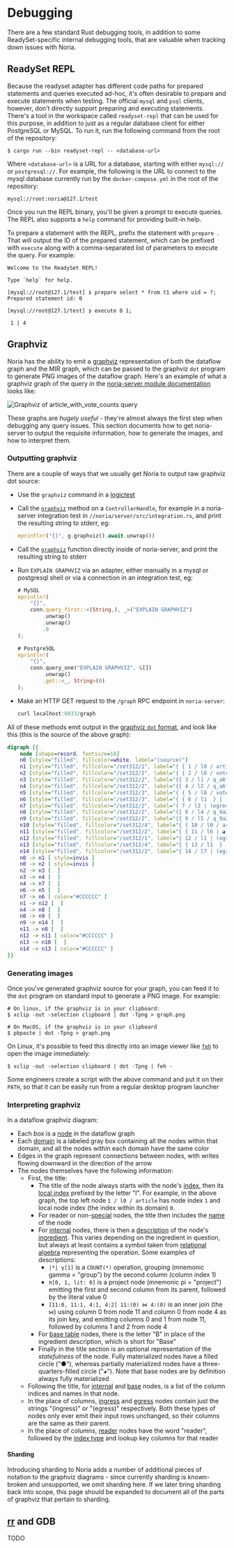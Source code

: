 # Debugging

There are a few standard Rust debugging tools, in addition to some
ReadySet-specific internal debugging tools, that are valuable when tracking down
issues with Noria.

## ReadySet REPL

Because the readyset adapter has different code paths for prepared statements
and queries executed ad-hoc, it's often desirable to prepare and execute
statements when testing. The official `mysql` and `psql` clients, however, don't
directly support preparing and executing statements. There's a tool in the
workspace called `readyset-repl` that can be used for this purpose, in addition
to just as a regular database client for either PostgreSQL or MySQL. To run it,
run the following command from the root of the repository:

```
$ cargo run --bin readyset-repl -- <database-url>
```

Where `<database-url>` is a URL for a database, starting with either `mysql://`
or `postgresql://`. For example, the following is the URL to connect to the
mysql database currently run by the `docker-compose.yml` in the root of the
repository:

```
mysql://root:noria@127.1/test
```

Once you run the REPL binary, you'll be given a prompt to execute queries. The
REPL also supports a `help` command for providing built-in help.

To prepare a statement with the REPL, prefix the statement with `prepare `. That
will output the ID of the prepared statement, which can be prefixed with
`execute` along with a comma-separated list of parameters to execute the query.
For example:

```
Welcome to the ReadySet REPL!

Type `help` for help.

[mysql://root@127.1/test] ❯ prepare select * from t1 where uid = ?;
Prepared statement id: 0

[mysql://root@127.1/test] ❯ execute 0 1;

 1 | 4
```

## Graphviz

Noria has the ability to emit a [graphviz][] representation of both the dataflow
graph and the MIR graph, which can be passed to the graphviz `dot` program to
generate PNG images of the dataflow graph. Here's an example of what a graphviz
graph of the query in the [noria-server module documentation][awvc] looks like:

![Graphviz of `article_with_vote_counts` query](./images/awvc-graphviz.png)

These graphs are *hugely useful* - they're almost always the first step when
debugging any query issues. This section documents how to get noria-server to
output the requisite information, how to generate the images, and how to
interpret them.

[graphviz]: https://graphviz.org/
[awvc]: /rustdoc/noria_server/index.html#im-a-visual-learner

### Outputting graphviz

There are a couple of ways that we usually get Noria to output raw graphviz dot
source:

- Use the `graphviz` command in a [logictest][]

- Call the [`graphviz`][] method on a `ControllerHandle`, for example in a
  noria-server integration test in `//noria/server/src/integration.rs`, and
  print the resulting string to stderr, eg:

  ```rust
  eprintln!("{}", g.graphviz().await.unwrap())
  ```

- Call the [`graphviz`][graphviz-function] function directly inside of
  noria-server, and print the resulting string to stderr

- Run `EXPLAIN GRAPHVIZ` via an adapter, either manually in a mysql or
  postgresql shell or via a connection in an integration test, eg:

  ```rust
  # MySQL
  eprintln!(
      "{}",
      conn.query_first::<(String,), _>("EXPLAIN GRAPHVIZ")
          .unwrap()
          .unwrap()
          .0
  );

  # PostgreSQL
  eprintln!(
      "{}",
      conn.query_one("EXPLAIN GRAPHVIZ", &[])
          .unwrap()
          .get::<_, String>(0)
  );
  ```

- Make an HTTP GET request to the `/graph` RPC endpoint in `noria-server`:

  ```rust
  curl localhost:6033/graph
  ```

All of these methods emit output in the [graphviz `dot` format][dot], and look
like this (this is the source of the above graph):

```dot
digraph {{
    node [shape=record, fontsize=10]
    n0 [style="filled", fillcolor=white, label="(source)"]
    n1 [style="filled", fillcolor="/set312/1", label="{ { 1 / l0 / article | B | ● } | 0: id, \n1: title | unsharded }"]
    n2 [style="filled", fillcolor="/set312/2", label="{ { 2 / l0 / vote | B | ● } | 0: user_id, \n1: article_id | unsharded }"]
    n3 [style="filled", fillcolor="/set312/2", label="{{ 3 / l1 / q_a6f0d135deb2f983_n0 | \|*\| γ[1] | ● } | 0: article_id, \n1: votes | unsharded}"]
    n4 [style="filled", fillcolor="/set312/2", label="{{ 4 / l2 / q_a6f0d135deb2f983_n1 | π[0, 1, lit: 0] | ● } | 0: article_id, \n1: votes, \n2: bogokey | unsharded}"]
    n5 [style="filled", fillcolor="/set312/3", label="{ { 5 / l0 / vote_count | ● } | (reader / ⚷: HashMap([2])) | unsharded }"]
    n6 [style="filled", fillcolor="/set312/3", label="{ { 6 / l1  } | (ingress) | unsharded }"]
    n7 [style="filled", fillcolor="/set312/2", label="{ 7 / l3 | (egress) | unsharded }"]
    n8 [style="filled", fillcolor="/set312/2", label="{{ 8 / l4 / q_9a2271d3e3cc2573_n0 | [11:0, 11:1, 4:1, 4:2] 11:(0) ⋈ 4:(0)  } | 0: id, \n1: title, \n2: votes, \n3: bogokey | unsharded}"]
    n9 [style="filled", fillcolor="/set312/2", label="{{ 9 / l5 / q_9a2271d3e3cc2573_n1 | π[0, 1, 2]  } | 0: id, \n1: title, \n2: votes | unsharded}"]
    n10 [style="filled", fillcolor="/set312/4", label="{ { 10 / l0 / article_with_vote_count | ◕ } | (reader / ⚷: HashMap([0])) | unsharded }"]
    n11 [style="filled", fillcolor="/set312/2", label="{ { 11 / l6 | ◕ } | (ingress) | unsharded }"]
    n12 [style="filled", fillcolor="/set312/1", label="{ 12 / l1 | (egress) | unsharded }"]
    n13 [style="filled", fillcolor="/set312/4", label="{ { 13 / l1  } | (ingress) | unsharded }"]
    n14 [style="filled", fillcolor="/set312/2", label="{ 14 / l7 | (egress) | unsharded }"]
    n0 -> n1 [ style=invis ]
    n0 -> n2 [ style=invis ]
    n2 -> n3 [  ]
    n3 -> n4 [  ]
    n4 -> n7 [  ]
    n6 -> n5 [  ]
    n7 -> n6 [ color="#CCCCCC" ]
    n1 -> n12 [  ]
    n4 -> n8 [  ]
    n8 -> n9 [  ]
    n9 -> n14 [  ]
    n11 -> n8 [  ]
    n12 -> n11 [ color="#CCCCCC" ]
    n13 -> n10 [  ]
    n14 -> n13 [ color="#CCCCCC" ]
}}
```

[logictest]: /dev-testing.html#logictests
[`graphviz`]: /rustdoc/noria/controller/struct.ControllerHandle.html#method.graphviz
[graphviz-function]: /rustdoc/noria_server/controller/state/fn.graphviz.html
[dot]: https://graphviz.org/doc/info/lang.html

### Generating images

Once you've generated graphviz source for your graph, you can feed it to the
`dot` program on standard input to generate a PNG image. For example:

```shell-session
# On linux, if the graphviz is in your clipboard:
$ xclip -out -selection clipboard | dot -Tpng > graph.png

# On MacOS, if the graphviz is in your clipboard
$ pbpaste | dot -Tpng > graph.png
```

On Linux, it's possible to feed this directly into an image viewer like
[`feh`][] to open the image immediately:

```shell-session
$ xclip -out -selection clipboard | dot -Tpng | feh -
```

Some engineers create a script with the above command and put it on their
`PATH`, so that it can be easily run from a regular desktop program launcher

[`feh`]: https://feh.finalrewind.org/

### Interpreting graphviz

In a dataflow graphviz diagram:

- Each *box* is a [node][] in the dataflow graph
- Each [domain][] is a labeled gray box containing all the nodes within that
  domain, and all the nodes within each domain have the same color
- Edges in the graph represent connections between nodes, with writes flowing
  downward in the direction of the arrow
- The nodes themselves have the following information:
  - First, the title:
    - The title of the node always starts with the node's [index][], then its
      [local index][] prefixed by the letter "l". For example, in the above
      graph, the top left node `1 / l0 / article` has node index `1` and local
      node index (the index within its domain) `0`.
    - For reader or non-[special][] nodes, the title then includes the [name][] of
      the node
    - For [internal][] nodes, there is then a [description][] of the node's
      [ingredient][]. This varies depending on the ingredient in question, but
      always at least contains a symbol taken from [relational algebra][]
      representing the operation. Some examples of descriptions:
      - `|*| γ[1]` is a `COUNT(*)` operation, grouping (mnemonic gamma = "group")
        by the second column (column index 1)
      - `π[0, 1, lit: 0]` is a project node (mnemonic pi = "project") emitting the
        first and second column from its parent, followed by the literal value 0
      - `[11:0, 11:1, 4:1, 4:2] 11:(0) ⋈ 4:(0)` is an inner join (the `⋈`) using
        column 0 from node 11 and column 0 from node 4 as its join key, and
        emitting columns 0 and 1 from node 11, followed by columns 1 and 2 from
        node 4
    - For [base table][base] nodes, there is the letter "B" in place of the
      ingredient description, which is short for "Base"
    - Finally in the title section is an optional representation of the
      *statefulness* of the node. Fully materialized nodes have a filled circle
      ("●"), whereas partially materialized nodes have a three-quarters-filled
      circle ("◕"). Note that base nodes are by definition always fully
      materialized
  - Following the title, for [internal][] and [base][] nodes, is a list of the
    column indices and names in that node.
  - In the place of columns, [ingress][] and [egress][] nodes contain just the
    strings "(ingress)" or "(egress)" respectively. Both these types of nodes
    only ever emit their input rows unchanged, so their columns are the same as
    their parent.
  - In the place of columns, [reader][] nodes have the word "reader", followed
    by the [index type][] and lookup key columns for that reader

[node]: /rustdoc/noria_dataflow/node/struct.Node.html
[domain]: /rustdoc/noria_dataflow/struct.Domain.html
[index]: /rustdoc/noria_dataflow/prelude/struct.NodeIndex.html
[local index]: /rustdoc/noria_dataflow/prelude/struct.LocalNodeIndex.html
[special]: /rustdoc/noria_dataflow/node/special/index.html'
[name]: /rustdoc/noria_dataflow/node/struct.Node.html#structfield.name
[internal]: /rustdoc/noria_dataflow/node/enum.NodeType.html#variant.Internal
[description]: /rustdoc/noria_dataflow/processing/trait.Ingredient.html#tymethod.description
[ingredient]: /rustdoc/noria_dataflow/processing/trait.Ingredient.html
[relational algebra]: https://en.wikipedia.org/wiki/Relational_algebra
[base]: /rustdoc/noria_dataflow/node/special/base/struct.Base.html
[ingress]: /rustdoc/noria_dataflow/node/special/struct.Ingress.html
[egress]: /rustdoc/noria_dataflow/node/special/struct.Egress.html
[reader]: /rustdoc/noria_dataflow/node/special/reader/struct.Reader.html
[index type]: /rustdoc/noria_dataflow/prelude/enum.IndexType.html

#### Sharding

Introducing sharding to Noria adds a number of additional pieces of notation to
the graphviz diagrams - since currently sharding is known-broken and
unsupported, we omit sharding here. If we later bring sharding back into scope,
this page should be expanded to document all of the parts of graphviz that
pertain to sharding.

## [rr][] and GDB

TODO

[rr]: https://rr-project.org/
